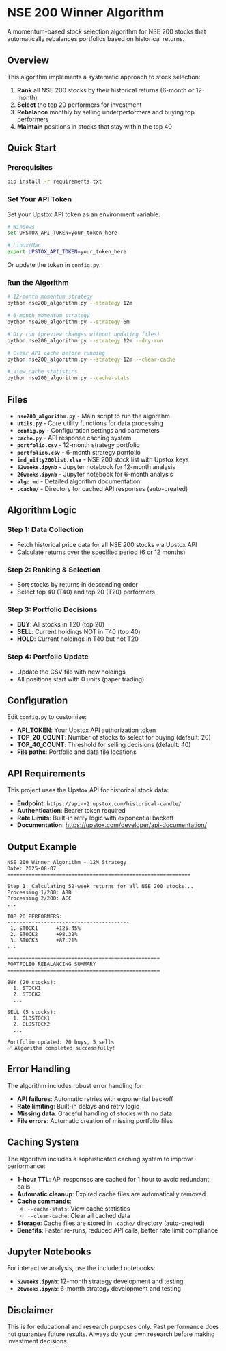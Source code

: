 # NSE 200 Winner Algorithm

A momentum-based stock selection algorithm for NSE 200 stocks that automatically rebalances portfolios based on historical returns.

## Overview

This algorithm implements a systematic approach to stock selection:

1. **Rank** all NSE 200 stocks by their historical returns (6-month or 12-month)
2. **Select** the top 20 performers for investment
3. **Rebalance** monthly by selling underperformers and buying top performers
4. **Maintain** positions in stocks that stay within the top 40

## Quick Start

### Prerequisites

```bash
pip install -r requirements.txt
```

### Set Your API Token

Set your Upstox API token as an environment variable:

```bash
# Windows
set UPSTOX_API_TOKEN=your_token_here

# Linux/Mac
export UPSTOX_API_TOKEN=your_token_here
```

Or update the token in `config.py`.

### Run the Algorithm

```bash
# 12-month momentum strategy
python nse200_algorithm.py --strategy 12m

# 6-month momentum strategy  
python nse200_algorithm.py --strategy 6m

# Dry run (preview changes without updating files)
python nse200_algorithm.py --strategy 12m --dry-run

# Clear API cache before running
python nse200_algorithm.py --strategy 12m --clear-cache

# View cache statistics
python nse200_algorithm.py --cache-stats
```

## Files

- **`nse200_algorithm.py`** - Main script to run the algorithm
- **`utils.py`** - Core utility functions for data processing
- **`config.py`** - Configuration settings and parameters
- **`cache.py`** - API response caching system
- **`portfolio.csv`** - 12-month strategy portfolio
- **`portfolio6.csv`** - 6-month strategy portfolio  
- **`ind_nifty200list.xlsx`** - NSE 200 stock list with Upstox keys
- **`52weeks.ipynb`** - Jupyter notebook for 12-month analysis
- **`26weeks.ipynb`** - Jupyter notebook for 6-month analysis
- **`algo.md`** - Detailed algorithm documentation
- **`.cache/`** - Directory for cached API responses (auto-created)

## Algorithm Logic

### Step 1: Data Collection
- Fetch historical price data for all NSE 200 stocks via Upstox API
- Calculate returns over the specified period (6 or 12 months)

### Step 2: Ranking & Selection
- Sort stocks by returns in descending order
- Select top 40 (T40) and top 20 (T20) performers

### Step 3: Portfolio Decisions
- **BUY**: All stocks in T20 (top 20)
- **SELL**: Current holdings NOT in T40 (top 40)
- **HOLD**: Current holdings in T40 but not T20

### Step 4: Portfolio Update
- Update the CSV file with new holdings
- All positions start with 0 units (paper trading)

## Configuration

Edit `config.py` to customize:

- **API_TOKEN**: Your Upstox API authorization token
- **TOP_20_COUNT**: Number of stocks to select for buying (default: 20)
- **TOP_40_COUNT**: Threshold for selling decisions (default: 40)
- **File paths**: Portfolio and data file locations

## API Requirements

This project uses the Upstox API for historical stock data:

- **Endpoint**: `https://api-v2.upstox.com/historical-candle/`
- **Authentication**: Bearer token required
- **Rate Limits**: Built-in retry logic with exponential backoff
- **Documentation**: https://upstox.com/developer/api-documentation/

## Output Example

```
NSE 200 Winner Algorithm - 12M Strategy
Date: 2025-08-07
============================================================

Step 1: Calculating 52-week returns for all NSE 200 stocks...
Processing 1/200: ABB
Processing 2/200: ACC
...

TOP 20 PERFORMERS:
----------------------------------------
 1. STOCK1      +125.45%
 2. STOCK2      +98.32%
 3. STOCK3      +87.21%
...

==================================================
PORTFOLIO REBALANCING SUMMARY
==================================================

BUY (20 stocks):
  1. STOCK1
  2. STOCK2
  ...

SELL (5 stocks):
  1. OLDSTOCK1
  2. OLDSTOCK2
  ...

Portfolio updated: 20 buys, 5 sells
✅ Algorithm completed successfully!
```

## Error Handling

The algorithm includes robust error handling for:

- **API failures**: Automatic retries with exponential backoff
- **Rate limiting**: Built-in delays and retry logic
- **Missing data**: Graceful handling of stocks with no data
- **File errors**: Automatic creation of missing portfolio files

## Caching System

The algorithm includes a sophisticated caching system to improve performance:

- **1-hour TTL**: API responses are cached for 1 hour to avoid redundant calls
- **Automatic cleanup**: Expired cache files are automatically removed
- **Cache commands**:
  - `--cache-stats`: View cache statistics
  - `--clear-cache`: Clear all cached data
- **Storage**: Cache files are stored in `.cache/` directory (auto-created)
- **Benefits**: Faster re-runs, reduced API calls, better rate limit compliance

## Jupyter Notebooks

For interactive analysis, use the included notebooks:

- **`52weeks.ipynb`**: 12-month strategy development and testing
- **`26weeks.ipynb`**: 6-month strategy development and testing

## Disclaimer

This is for educational and research purposes only. Past performance does not guarantee future results. Always do your own research before making investment decisions.